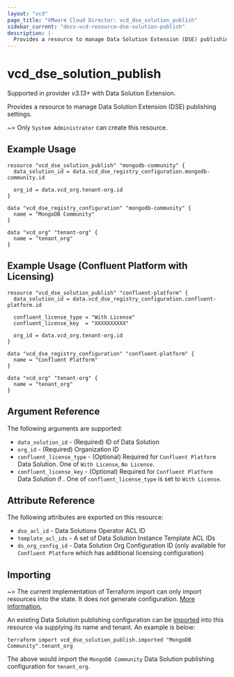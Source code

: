 ```yaml
---
layout: "vcd"
page_title: "VMware Cloud Director: vcd_dse_solution_publish"
sidebar_current: "docs-vcd-resource-dse-solution-publish"
description: |-
  Provides a resource to manage Data Solution Extension (DSE) publishing settings.
---
```


# vcd\_dse\_solution\_publish

Supported in provider *v3.13+* with Data Solution Extension.

Provides a resource to manage Data Solution Extension (DSE) publishing settings.

~> Only `System Administrator` can create this resource.

## Example Usage

```hcl
resource "vcd_dse_solution_publish" "mongodb-community" {
  data_solution_id = data.vcd_dse_registry_configuration.mongodb-community.id

  org_id = data.vcd_org.tenant-org.id
}

data "vcd_dse_registry_configuration" "mongodb-community" {
  name = "MongoDB Community"
}

data "vcd_org" "tenant-org" {
  name = "tenant_org"
}
```

## Example Usage (Confluent Platform with Licensing)

```hcl
resource "vcd_dse_solution_publish" "confluent-platform" {
  data_solution_id = data.vcd_dse_registry_configuration.confluent-platform.id

  confluent_license_type = "With License"
  confluent_license_key  = "XXXXXXXXXX"

  org_id = data.vcd_org.tenant-org.id
}

data "vcd_dse_registry_configuration" "confluent-platform" {
  name = "Confluent Platform"
}

data "vcd_org" "tenant-org" {
  name = "tenant_org"
}
```

## Argument Reference

The following arguments are supported:

* `data_solution_id` - (Required) ID of Data Solution
* `org_id` - (Required) Organization ID
* `confluent_license_type` - (Optional) Required for `Confluent Platform` Data Solution. One of
  `With License`, `No License`.
* `confluent_license_key` - (Optional) Required for `Confluent Platform` Data Solution if . One of
  `confluent_license_type` is set to `With License`. 

## Attribute Reference

The following attributes are exported on this resource:

* `dso_acl_id` - Data Solutions Operator ACL ID
* `template_acl_ids` - A set of Data Solution Instance Template ACL IDs
* `ds_org_config_id` - Data Solution Org Configuration ID (only available for `Confluent Platform`
  which has additional licensing configuration)

## Importing

~> The current implementation of Terraform import can only import resources into the state.
It does not generate configuration. [More information.](https://www.terraform.io/docs/import/)

An existing Data Solution publishing configuration can be [imported][docs-import] into this resource
via supplying its name and tenant. An example is below:

[docs-import]: https://www.terraform.io/docs/import/

```
terraform import vcd_dse_solution_publish.imported "MongoDB Community".tenant_org
```

The above would import the `MongoDB Community` Data Solution publishing configuration for
`tenant_org`.
